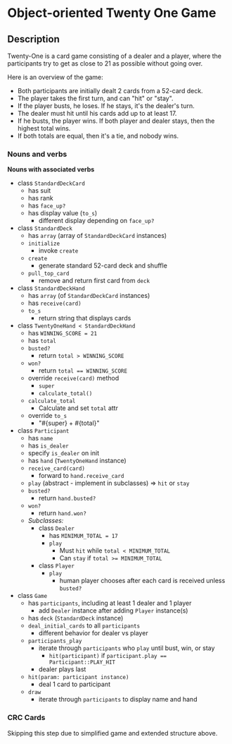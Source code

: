 # Object-oriented Twenty One Game

## Description

Twenty-One is a card game consisting of a dealer and a player, where the participants try to get as close to 21 as possible without going over.

Here is an overview of the game:
- Both participants are initially dealt 2 cards from a 52-card deck.
- The player takes the first turn, and can "hit" or "stay".
- If the player busts, he loses. If he stays, it's the dealer's turn.
- The dealer must hit until his cards add up to at least 17.
- If he busts, the player wins. If both player and dealer stays, then the highest total wins.
- If both totals are equal, then it's a tie, and nobody wins.

### Nouns and verbs

**Nouns with associated verbs**
- class `StandardDeckCard`
  - has suit
  - has rank
  - has `face_up?`
  - has display value (`to_s`)
    - different display depending on `face_up?`
- class `StandardDeck`
  - has `array` (array of `StandardDeckCard` instances)
  - `initialize`
    - invoke `create`
  - `create`
    - generate standard 52-card deck and shuffle
  - `pull_top_card`
    - remove and return first card from `deck`
- class `StandardDeckHand`
  - has `array` (of `StandardDeckCard` instances)
  - has `receive(card)`
  - `to_s`
    - return string that displays cards
- class `TwentyOneHand < StandardDeckHand`
  - has `WINNING_SCORE = 21`
  - has `total`
  - `busted?`
    - return `total > WINNING_SCORE`
  - `won?`
    - return `total == WINNING_SCORE`
  - override `receive(card)` method
    - `super`
    - `calculate_total()`
  - `calculate_total`
    - Calculate and set `total` attr
  - override `to_s`
    - "#{super} + #{total}"
- class `Participant`
  - has `name`
  - has `is_dealer`
  - specify `is_dealer` on init
  - has `hand` (`TwentyOneHand` instance)
  - `receive_card(card)`
    - forward to `hand.receive_card`
  - `play` (abstract - implement in subclasses) => `hit` or `stay`
  - `busted?`
    - return `hand.busted?`
  - `won?`
    - return `hand.won?`
  - *Subclasses:*
    - class `Dealer`
      - has `MINIMUM_TOTAL = 17`
      - `play`
        - Must `hit` while `total < MINIMUM_TOTAL`
        - Can `stay` if `total >= MINIMUM_TOTAL`
    - class `Player`
      - `play`
        - human player chooses after each card is received unless `busted?`
- class `Game`
  - has `participants`, including at least 1 dealer and 1 player
    - add `Dealer` instance after adding `Player` instance(s)
  - has `deck` (`StandardDeck` instance)
  - `deal_initial_cards` to all `participants`
    - different behavior for dealer vs player
  - `participants_play`
    - iterate through `participants` who `play` until bust, win, or stay
      - `hit(participant)` if `participant.play == Participant::PLAY_HIT`
    - dealer plays last
  - `hit(param: participant instance)`
    - deal 1 card to participant
  - `draw`
    - iterate through `participants` to display name and hand

### CRC Cards

Skipping this step due to simplified game and extended structure above.